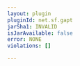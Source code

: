 ```yaml
---
layout: plugin
pluginId: net.sf.gapt
jarSha1: INVALID
isJarAvailable: false
error: NONE
violations: []

---
```


